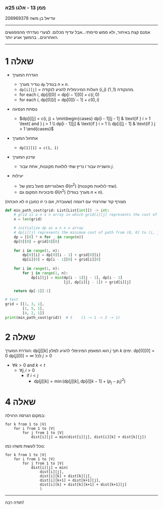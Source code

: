 ### ממן 13 - אלגו 25א
עדיאל בן משה 208969378

___

אמנם קצת באיחור, ולא ממש סיימתי...אבל עדיף מכלום.
לצערי נעדרתי מהמפגשים האחרונים.. בהמשך אגיע יותר.

___
# שאלה 1 


- הגדרת המערך  
	- נגדיר מערך `dp` בגודל $n \times n$.  
	- `dp[i][j]` = העלות המינימלית להגיע לנקודה $(i, j)$ מהנקודה $(1, 1)$.  
	- for each $i$,  $\mathrm{dp}[i][0] =\mathrm{dp}[i-1][0] + c(i, 0)$  
	- for each $i$, $\mathrm{dp}[0][i] =\mathrm{dp}[0][i-1] + c(0, i)$  

- נוסחת הנסיגה  
	- $dp[i][j] = c(i, j) + \min\begin{cases} dp[i - 1][j - 1] & \text{if } i > 1 \text{ and } j > 1 \\ dp[i - 1][j] & \text{if } i > 1 \\ dp[i][j - 1] & \text{if } j > 1 \end{cases}$  

- אתחול המערך  
	- `dp[1][1] = c(1, 1)`  

- עדכון המערך  
	- נריץ שתי לולאות מקוננות, אחת עבור $i$ והשנייה עבור $j$.  

- יעילות  
	- האלגוריתם פועל בזמן של $\Theta(n^2)$ (שתי לולאות מקוננות).  
	- סיבוכיות המקום גם $\Theta(n^2)$ (מערך בגודל $n \times n$).  

מצורף קוד שהרצתי עם דוגמה (שעובדת, אם כי זו כמובן זו לא הוכחה)

```python
def min_path_cost(grid: List[List[int]]) -> int:
    # grid is a n x n array in which grid[i][j] represents the cost of entering cell (i, j).
    n = len(grid)

    # initialize dp as a n x n array
    # dp[i][j] represents the minimum cost of path from (0, 0) to (i, j).
    dp = [[0] * n for _ in range(n)]
    dp[0][0] = grid[0][0]
    
    for i in range(1, n):
        dp[0][i] = dp[0][i - 1] + grid[0][i]
        dp[i][0] = dp[i - 1][0] + grid[i][0]
        
    for i in range(1, n):
        for j in range(1, n):
            dp[i][j] = min(dp[i - 1][j - 1], dp[i - 1]
                           [j], dp[i][j - 1]) + grid[i][j]

    return dp[-1][-1]

# test
grid = [[1, 3, 1],
        [1, 5, 1],
        [4, 2, 1]]
print(min_path_cost(grid))  # 5    (1 -> 1 -> 2 -> 1)
```


# שאלה 2

הגדרת המערך: $\text{dp}[j][k]$ הוא המאמץ המינימלי להגיע למלון $j$ תוך $k$ ימים.
$\text{dp}[0][0] = 0$
$\text{dp}[j][0] = \infty$ לכל $j > 0$

- $\forall k > 0$ and $k<t$
	- $\forall j,i>0$ 
		- if $i < j$
		    - $\text{dp}[j][k] = \min(\text{dp}[j][k], \text{dp}[i][k-1] + (p_j - p_i)^2 )$


# שאלה 4 

במקום הגרסה הרגילה:

```
for k from 1 to |V|
    for i from 1 to |V|
        for j from 1 to |V|
            dist[i][j] = min(dist[i][j], dist[i][k] + dist[k][j])
```

נוכל לעשות משהו כמו:

```
for k from 1 to |V|
    for i from 1 to |V|
        for j from 1 to |V|
            dist[i][j] = min(
	            dist[i][j], 
	            dist[i][k] + dist[k][j],
	            dist[i][k+1] + dist[k+1][j],
	            dist[i][k] + dist[k][k+1] + dist[k+1][j]
	            )
```


___

 תודה רבה!